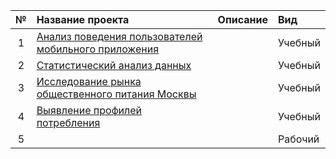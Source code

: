 | № | Название проекта  | Описание | Вид |
|:-:|:---------------|:-------------|:-------------|
| 1 | [Анализ поведения пользователей мобильного приложения](проект_1/AAB-тест.ipynb)|         | Учебный |
| 2 | [Статистический анализ данных](проект_2/Статистический_анализ_данных.ipynb)|         | Учебный |
| 3 | [Исследование рынка общественного питания Москвы](проект_3/Исследование_рынка_общепита_Москвы.ipynb)|         | Учебный |
| 4 | [Выявление профилей потребления](проект_4/Выявление_профилей_потребления.ipynb)|         | Учебный |
| 5 |         |         | Рабочий |
